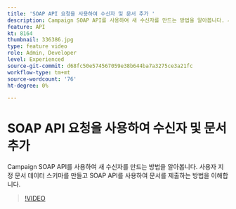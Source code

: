 ```yaml
---
title: 'SOAP API 요청을 사용하여 수신자 및 문서 추가 '
description: Campaign SOAP API를 사용하여 새 수신자를 만드는 방법을 알아봅니다. 사용자 지정 문서 데이터 스키마를 만들고 SOAP API를 사용하여 문서를 제출하는 방법을 이해합니다. 
feature: API
kt: 8164
thumbnail: 336386.jpg
type: feature video
role: Admin, Developer
level: Experienced
source-git-commit: d68fc50e574567059e38b644ba7a3275ce3a21fc
workflow-type: tm+mt
source-wordcount: '76'
ht-degree: 0%

---
```



# SOAP API 요청을 사용하여 수신자 및 문서 추가

Campaign SOAP API를 사용하여 새 수신자를 만드는 방법을 알아봅니다. 사용자 지정 문서 데이터 스키마를 만들고 SOAP API를 사용하여 문서를 제출하는 방법을 이해합니다.

>[!VIDEO](https://video.tv.adobe.com/v/336386?quality=12)
